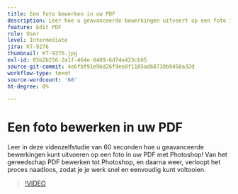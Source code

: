 ```yaml
---
title: Een foto bewerken in uw PDF
description: Leer hoe u geavanceerde bewerkingen uitvoert op een foto in uw PDF met Photoshop
feature: Edit PDF
role: User
level: Intermediate
jira: KT-9276
thumbnail: KT-9276.jpg
exl-id: 05b2b256-2a1f-464e-8409-6d74e423cb65
source-git-commit: 4e6fbf91e96d26f9ee8f1105ad68738b9450a32d
workflow-type: tm+mt
source-wordcount: '68'
ht-degree: 0%

---
```


# Een foto bewerken in uw PDF

Leer in deze videozelfstudie van 60 seconden hoe u geavanceerde bewerkingen kunt uitvoeren op een foto in uw PDF met Photoshop! Van het gereedschap PDF bewerken tot Photoshop, en daarna weer, verloopt het proces naadloos, zodat je je werk snel en eenvoudig kunt voltooien.

>[!VIDEO](https://video.tv.adobe.com/v/338276?quality=12&learn=on&hidetitle=true)
